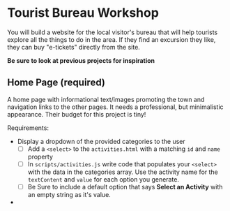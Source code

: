 # Tourist Bureau Workshop

You will build a website for the local visitor's bureau that will help tourists explore all the things to do in the area. If they find an excursion they like, they can buy "e-tickets" directly from the site.

**Be sure to look at previous projects for inspiration**

## Home Page (required)

A home page with informational text/images promoting the town and navigation links
to the other pages. It needs a professional, but minimalistic appearance. Their budget
for this project is tiny!

Requirements: 
- Display a dropdown of the provided categories to the user
    - [ ] Add a `<select>` to the `activities.html` with a matching `id` and `name` property
    - [ ] In `scripts/activities.js` write code that populates your `<select>` with the data in the categories array. Use the activity name for the `textContent` and `value` for each option you generate.
    - [ ] Be Sure to include a default option that says **Select an Activity** with an empty string as it's value.
- 
